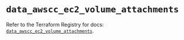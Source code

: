 # `data_awscc_ec2_volume_attachments`

Refer to the Terraform Registry for docs: [`data_awscc_ec2_volume_attachments`](https://registry.terraform.io/providers/hashicorp/awscc/0.70.0/docs/data-sources/ec2_volume_attachments).
